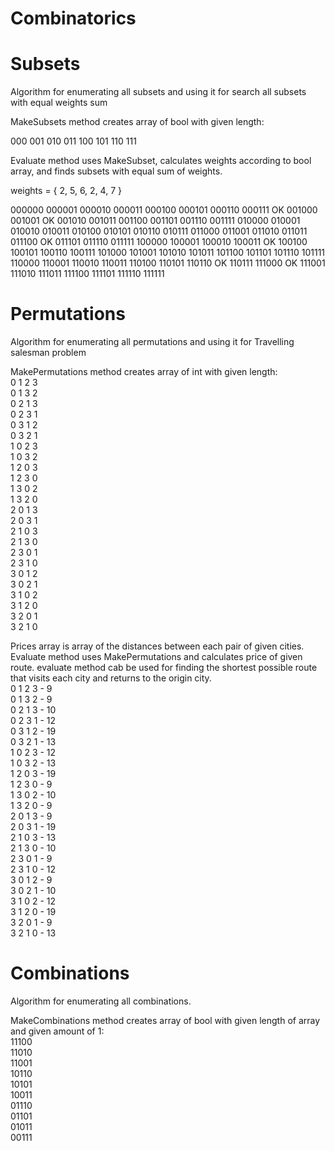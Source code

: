# Combinatorics
# Subsets
Algorithm for enumerating all subsets and using it for search all subsets with equal weights sum

MakeSubsets method creates array of bool with given length:

000
001
010
011
100
101
110
111

Evaluate method uses MakeSubset, calculates weights according to bool array, and finds subsets with equal sum of weights.

weights = { 2, 5, 6, 2, 4, 7 }

000000
000001
000010
000011
000100
000101
000110
000111 OK
001000
001001 OK
001010
001011
001100
001101
001110
001111
010000
010001
010010
010011
010100
010101
010110
010111
011000
011001
011010
011011
011100 OK
011101
011110
011111
100000
100001
100010
100011 OK
100100
100101
100110
100111
101000
101001
101010
101011
101100
101101
101110
101111
110000
110001
110010
110011
110100
110101
110110 OK
110111
111000 OK
111001
111010
111011
111100
111101
111110
111111


# Permutations
Algorithm for enumerating all permutations and using it for Travelling salesman problem

MakePermutations method creates array of int with given length:  
0 1 2 3  
0 1 3 2  
0 2 1 3  
0 2 3 1  
0 3 1 2  
0 3 2 1  
1 0 2 3  
1 0 3 2  
1 2 0 3  
1 2 3 0  
1 3 0 2  
1 3 2 0  
2 0 1 3  
2 0 3 1  
2 1 0 3  
2 1 3 0  
2 3 0 1  
2 3 1 0  
3 0 1 2  
3 0 2 1  
3 1 0 2  
3 1 2 0  
3 2 0 1  
3 2 1 0  
  
Prices array is array of the distances between each pair of given cities.
Evaluate method uses MakePermutations and calculates price of given route.
evaluate method cab be used for finding the shortest possible route that visits each city and returns to the origin city.  
0 1 2 3  - 9  
0 1 3 2  - 9  
0 2 1 3  - 10  
0 2 3 1  - 12  
0 3 1 2  - 19  
0 3 2 1  - 13  
1 0 2 3  - 12  
1 0 3 2  - 13  
1 2 0 3  - 19  
1 2 3 0  - 9  
1 3 0 2  - 10  
1 3 2 0  - 9  
2 0 1 3  - 9  
2 0 3 1  - 19  
2 1 0 3  - 13  
2 1 3 0  - 10  
2 3 0 1  - 9  
2 3 1 0  - 12  
3 0 1 2  - 9  
3 0 2 1  - 10  
3 1 0 2  - 12  
3 1 2 0  - 19  
3 2 0 1  - 9  
3 2 1 0  - 13  
  
# Combinations
Algorithm for enumerating all combinations.  

MakeCombinations method creates array of bool with given length of array and given amount of 1:  
11100  
11010  
11001  
10110  
10101  
10011  
01110  
01101  
01011  
00111  
